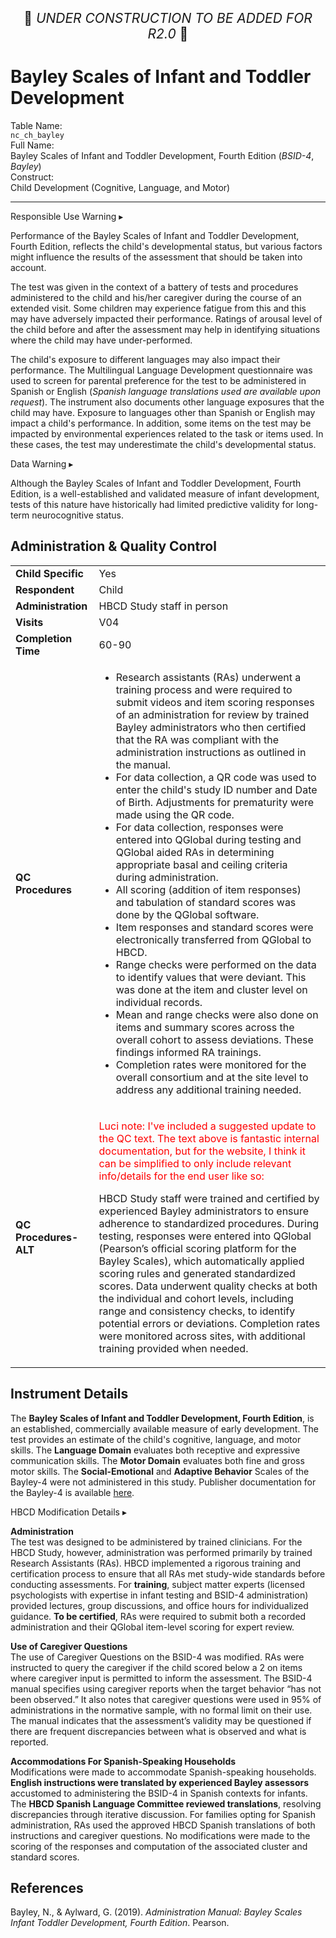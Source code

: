 <p style="text-align: center; font-size: 1.5em;">🚧 <i>UNDER CONSTRUCTION TO BE ADDED FOR R2.0</i> 🚧 </p>

# Bayley Scales of Infant and Toddler Development

<div class="info-block">
  <div class="info-row">
    <div class="info-label"><i class="fa fa-table"></i> Table Name:</div>
    <div class="info-value"><code>nc_ch_bayley</code></div>
  </div>
  <div class="info-row">
    <div class="info-label"><i class="fa-solid fa-maximize"></i> Full Name:</div>
    <div class="info-value">
      Bayley Scales of Infant and Toddler Development, Fourth Edition (<i>BSID-4</i>, <i>Bayley</i>)
    </div>
  </div>
  <div class="info-row">
    <div class="info-label"><i class="fa-solid fa-tape"></i> Construct:</div>
    <div class="info-value">Child Development (Cognitive, Language, and Motor)</div>
  </div>
</div>

---------------------------------------------

<div id="alert" class="alert-banner" onclick="toggleCollapse(this)">
  <span class="emoji"><i class="fas fa-exclamation-circle"></i></span>
  <span class="text-with-link">
  <span class="text">Responsible Use Warning</span>
  <a class="anchor-link" href="#alert" title="Copy link">
  <i class="fa-solid fa-link"></i>
  </a>
  </span>
  <span class="arrow">▸</span>
</div>
<div class="alert-collapsible-content">
<p>Performance of the Bayley Scales of Infant and Toddler Development, Fourth Edition, reflects the child's developmental status, but various factors might influence the results of the assessment that should be taken into account.</p>
<p>The test was given in the context of a battery of tests and procedures administered to the child and his/her caregiver during the course of an extended visit. Some children may experience fatigue from this and this may have adversely impacted their performance. Ratings of arousal level of the child before and after the assessment may help in identifying situations where the child may have under-performed.</p>
<p>The child's exposure to different languages may also impact their performance. The Multilingual Language Development questionnaire was used to screen for parental preference for the test to be administered in Spanish or English (<i>Spanish language translations used are available upon request</i>). The instrument also documents other language exposures that the child may have. Exposure to languages other than Spanish or English may impact a child's performance. In addition, some items on the test may be impacted by environmental experiences related to the task or items used. In these cases, the test may underestimate the child's developmental status.</p>
</div>

<div id="warning" class="warning-banner" onclick="toggleCollapse(this)">
  <span class="emoji"><i class="fas fa-exclamation-triangle"></i></span>
  <span class="text-with-link">
  <span class="text">Data Warning</span>
  <a class="anchor-link" href="#warning" title="Copy link">
  <i class="fa-solid fa-link"></i>
  </a>
  </span>
  <span class="arrow">▸</span>
</div>
<div class="warning-collapsible-content">
<p>Although the Bayley Scales of Infant and Toddler Development, Fourth Edition, is a well-established and validated measure of infant development, tests of this nature have historically had limited predictive validity for long-term neurocognitive status.</p> 
</div>

## Administration & Quality Control

<table class="table-no-vertical-lines" style="width: 100%; border-collapse: collapse; table-layout: fixed;">
<tbody>
<tr><td><b>Child Specific</b></td>
<td>Yes </td></tr>
<tr><td><b>Respondent</b></td>
<td>Child</td></tr>
<tr><td><b>Administration</b></td>
<td style="word-wrap: break-word; white-space: normal;">HBCD Study staff in person</td></tr>
<tr><td><b>Visits</b></td>
<td>V04</td></tr>
<tr><td><b>Completion Time</b></td>
<td>60-90</td></tr>
<tr><td style="word-wrap: break-word; white-space: normal;"><b>QC Procedures</b></td>
<td style="word-wrap: break-word; white-space: normal;">
<ul>
    <li>Research assistants (RAs) underwent a training process and were required to submit videos and item scoring responses of an administration for review by trained Bayley administrators who then certified that the RA was compliant with the administration instructions as outlined in the manual.</li>
    <li>For data collection, a QR code was used to enter the child&#39;s study ID number and Date of Birth. Adjustments for prematurity were made using the QR code.</li>
    <li>For data collection, responses were entered into QGlobal during testing and QGlobal aided RAs in determining appropriate basal and ceiling criteria during administration.</li>
    <li>All scoring (addition of item responses) and tabulation of standard scores was done by the QGlobal software.</li>
    <li>Item responses and standard scores were electronically transferred from QGlobal to HBCD.</li>
    <li>Range checks were performed on the data to identify values that were deviant. This was done at the item and cluster level on individual records.</li>
    <li>Mean and range checks were also done on items and summary scores across the overall cohort to assess deviations. These findings informed RA trainings.</li>
    <li>Completion rates were monitored for the overall consortium and at the site level to address any additional training needed.</li>
</ul>
</td></tr>    
<tr>
  <td style="word-wrap: break-word; white-space: normal;"><b>QC Procedures-ALT</b></td>
  <td style="word-wrap: break-word; white-space: normal;">
  <p style="color: red;">Luci note: I've included a suggested update to the QC text. The text above is fantastic internal documentation, but for the website, I think it can be simplified to only include relevant info/details for the end user like so:</p>
  <p>HBCD Study staff were trained and certified by experienced Bayley administrators to ensure adherence to standardized procedures. During testing, responses were entered into QGlobal (Pearson’s official scoring platform for the Bayley Scales), which automatically applied scoring rules and generated standardized scores. Data underwent quality checks at both the individual and cohort levels, including range and consistency checks, to identify potential errors or deviations. Completion rates were monitored across sites, with additional training provided when needed.</td>
</tr>  
</tbody>
</table>

## Instrument Details

The **Bayley Scales of Infant and Toddler Development, Fourth Edition**, is an established, commercially available measure of early development. The test provides an estimate of the child's cognitive, language, and motor skills. The **Language Domain** evaluates both receptive and expressive communication skills. The **Motor Domain** evaluates both fine and gross motor skills. The **Social-Emotional** and **Adaptive Behavior** Scales of the Bayley-4 were not administered in this study. Publisher documentation for the Bayley-4 is available [here](https://www.pearsonassessments.com/en-us/Store/Professional-Assessments/Cognition-%26-Neuro/Bayley-Scales-of-Infant-and-Toddler-Development-%7C-Fourth-Edition/p/100001996).

<div id="hbcd-mod" class="table-banner" onclick="toggleCollapse(this)">
  <span class="emoji"><i class="fa fa-gear"></i></span>
  <span class="text-with-link">
  <span class="text">HBCD Modification Details</span>
  <a class="anchor-link" href="#hbcd-mod" title="Copy link">
  <i class="fa-solid fa-link"></i>
  </a>
  </span>
  <span class="arrow">▸</span>
</div>
<div class="collapsible-content">
<p><b>Administration</b><br>
The test was designed to be administered by trained clinicians. For the HBCD Study, however, administration was performed primarily by trained Research Assistants (RAs). HBCD implemented a rigorous training and certification process to ensure that all RAs met study-wide standards before conducting assessments. For <strong>training</strong>, subject matter experts (licensed psychologists with expertise in infant testing and BSID-4 administration) provided lectures, group discussions, and office hours for individualized guidance. <strong>To be certified</strong>, RAs were required to submit both a recorded administration and their QGlobal item-level scoring for expert review.</p>

<p><b>Use of Caregiver Questions</b><br>
The use of Caregiver Questions on the BSID-4 was modified. RAs were instructed to query the caregiver if the child scored below a 2 on items where caregiver input is permitted to inform the assessment. The BSID-4 manual specifies using caregiver reports when the target behavior “has not been observed.” It also notes that caregiver questions were used in 95% of administrations in the normative sample, with no formal limit on their use. The manual indicates that the assessment’s validity may be questioned if there are frequent discrepancies between what is observed and what is reported.</p>

<p><b>Accommodations For Spanish-Speaking Households</b><br>
Modifications were made to accommodate Spanish-speaking households. <strong>English instructions were translated by experienced Bayley assessors</strong> accustomed to administering the BSID-4 in Spanish contexts for infants. The <strong>HBCD Spanish Language Committee reviewed translations</strong>, resolving discrepancies through iterative discussion. For families opting for Spanish administration, RAs used the approved HBCD Spanish translations of both instructions and caregiver questions. No modifications were made to the scoring of the responses and computation of the associated cluster and standard scores.</p> 
</div>

## References

<div class="references"> 
<p>Bayley, N., & Aylward, G. (2019). <i>Administration Manual: Bayley Scales Infant Toddler Development, Fourth Edition</i>. Pearson.</p>  
</div>
<br>

